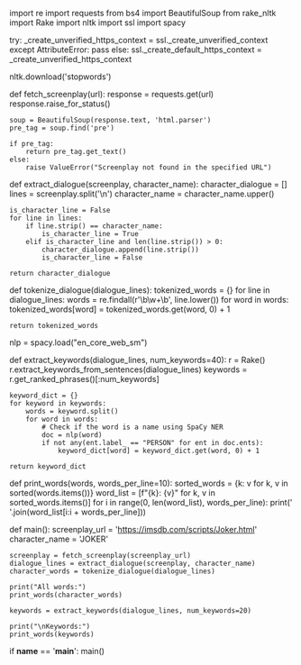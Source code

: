 
import re
import requests
from bs4 import BeautifulSoup
from rake_nltk import Rake
import nltk
import ssl
import spacy

try:
    _create_unverified_https_context = ssl._create_unverified_context
except AttributeError:
    pass
else:
    ssl._create_default_https_context = _create_unverified_https_context

nltk.download('stopwords')

def fetch_screenplay(url):
    response = requests.get(url)
    response.raise_for_status()

    soup = BeautifulSoup(response.text, 'html.parser')
    pre_tag = soup.find('pre')

    if pre_tag:
        return pre_tag.get_text()
    else:
        raise ValueError("Screenplay not found in the specified URL")

def extract_dialogue(screenplay, character_name):
    character_dialogue = []
    lines = screenplay.split('\n')
    character_name = character_name.upper()

    is_character_line = False
    for line in lines:
        if line.strip() == character_name:
            is_character_line = True
        elif is_character_line and len(line.strip()) > 0:
            character_dialogue.append(line.strip())
            is_character_line = False

    return character_dialogue

def tokenize_dialogue(dialogue_lines):
    tokenized_words = {}
    for line in dialogue_lines:
        words = re.findall(r'\b\w+\b', line.lower())
        for word in words:
            tokenized_words[word] = tokenized_words.get(word, 0) + 1

    return tokenized_words

nlp = spacy.load("en_core_web_sm")

def extract_keywords(dialogue_lines, num_keywords=40):
    r = Rake()
    r.extract_keywords_from_sentences(dialogue_lines)
    keywords = r.get_ranked_phrases()[:num_keywords]

    keyword_dict = {}
    for keyword in keywords:
        words = keyword.split()
        for word in words:
            # Check if the word is a name using SpaCy NER
            doc = nlp(word)
            if not any(ent.label_ == "PERSON" for ent in doc.ents):
                keyword_dict[word] = keyword_dict.get(word, 0) + 1

    return keyword_dict

def print_words(words, words_per_line=10):
    sorted_words = {k: v for k, v in sorted(words.items())}
    word_list = [f"{k}: {v}" for k, v in sorted_words.items()]
    for i in range(0, len(word_list), words_per_line):
        print(' '.join(word_list[i:i + words_per_line]))

def main():
    screenplay_url = 'https://imsdb.com/scripts/Joker.html'
    character_name = 'JOKER'

    screenplay = fetch_screenplay(screenplay_url)
    dialogue_lines = extract_dialogue(screenplay, character_name)
    character_words = tokenize_dialogue(dialogue_lines)

    print("All words:")
    print_words(character_words)

    keywords = extract_keywords(dialogue_lines, num_keywords=20)

    print("\nKeywords:")
    print_words(keywords)

if __name__ == '__main__':
    main()
